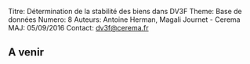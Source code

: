 Titre: Détermination de la stabilité des biens dans DV3F
Theme: Base de données
Numero: 8
Auteurs: Antoine Herman, Magali Journet - Cerema
MAJ: 05/09/2016
Contact: dv3f@cerema.fr

## A venir
